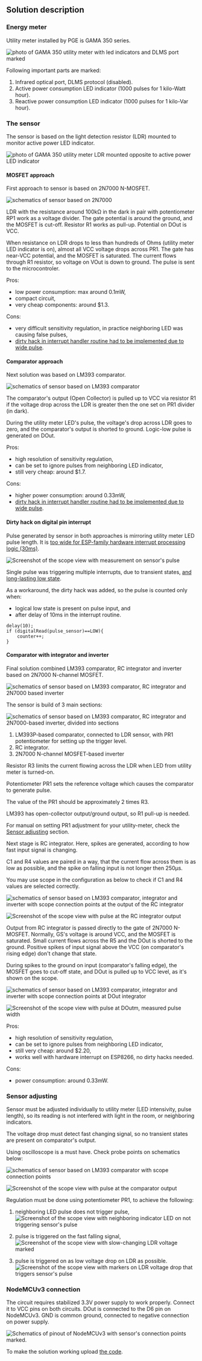 ## Solution description

### Energy meter

Utility meter installed by PGE is GAMA 350 series.

![photo of GAMA 350 utility meter with led indicators and DLMS port marked](https://raw.githubusercontent.com/malipek/esp8266_utility_meter_mon/master/assets/GAMA350_utility_meter.jpg)

Following important parts are marked:

1. Infrared optical port, DLMS protocol (disabled).
2. Active power consumption LED indicator (1000 pulses for 1 kilo-Watt hour).
3. Reactive power consumption LED indicator (1000 pulses for 1 kilo-Var hour).

### The sensor

The sensor is based on the light detection resistor (LDR) mounted to monitor active power LED indicator.

![photo of GAMA 350 utility meter LDR mounted opposite to active power LED indicator](https://raw.githubusercontent.com/malipek/esp8266_utility_meter_mon/master/assets/LDR_mounted.jpg)

#### MOSFET approach

First approach to sensor is based on 2N7000 N-MOSFET.

![schematics of sensor based on 2N7000](https://raw.githubusercontent.com/malipek/esp8266_utility_meter_mon/master/assets/2N7000_pulse_detector.png)

LDR with the resistance around 100kΩ in the dark in pair with potentiometer RP1 work as a voltage divider. The gate potential is around the ground, and the MOSFET is cut-off. Resistor R1 works as pull-up. Potential on DOut is VCC. 

When resistance on LDR drops to less than hundreds of Ohms (utility meter LED indicator is on), almost all VCC voltage drops across PR1. The gate has near-VCC potential, and the MOSFET is saturated. The current flows through R1 resistor, so voltage on VOut is down to ground. The pulse is sent to the microcontroler.

Pros:
+ low power consumption: max around 0.1mW,
+ compact circuit,
+ very cheap components: around $1.3.

Cons:
- very difficult sensitivity regulation, in practice neighboring LED was causing false pulses,
- [dirty hack in interrupt handler routine had to be implemented due to wide pulse](https://github.com/malipek/esp8266_utility_meter_mon/blob/master/SOLUTION.md#dirty-hack-on-digital-pin-interrupt).

#### Comparator approach

Next solution was based on LM393 comparator.

![schematics of sensor based on LM393 comparator](https://raw.githubusercontent.com/malipek/esp8266_utility_meter_mon/master/assets/LM393P_pulse_detector.png)

The comparator's output (Open Collector) is pulled up to VCC via resistor R1 if the voltage drop across the LDR is greater then the one set on PR1 divider (in dark).

During the utility meter LED's pulse, the voltage's drop across LDR goes to zero, and the comparator's output is shorted to ground. Logic-low pulse is generated on DOut.

Pros:

+ high resolution of sensitivity regulation,
+ can be set to ignore pulses from neighboring LED indicator,
+ still very cheap: around $1.7.

Cons:
- higher power consumption: around 0.33mW,
- [dirty hack in interrupt handler routine had to be implemented due to wide pulse](https://github.com/malipek/esp8266_utility_meter_mon/blob/master/SOLUTION.md#dirty-hack-on-digital-pin-interrupt).

#### Dirty hack on digital pin interrupt

Pulse generated by sensor in both approaches is mirroring utility meter LED pulse length. It is [too wide for ESP-family hardware interrupt processing logic (30ms)](https://github.com/espressif/arduino-esp32/issues/4172).

![Screenshot of the scope view with measurement on sensor's pulse](https://raw.githubusercontent.com/malipek/esp8266_utility_meter_mon/master/assets/LM393P_pulse_measurement.png)

Single pulse was triggering multiple interrupts, due to transient states, [and long-lasting low state](https://github.com/espressif/arduino-esp32/issues/4172).

As a workaround, the dirty hack was added, so the pulse is counted only when:
* logical low state is present on pulse input, and
* after delay of 10ms in the interrupt routine.

```
delay(10);
if (digitalRead(pulse_sensor)==LOW){
    counter++;
}
```

#### Comparator with integrator and inverter

Final solution combined LM393 comparator, RC integrator and inverter based on 2N7000 N-channel MOSFET.

![schematics of sensor based on LM393 comparator, RC integrator and 2N7000 based inverter](https://raw.githubusercontent.com/malipek/esp8266_utility_meter_mon/master/assets/LM393_integrator_inverter_detector.png)

The sensor is build of 3 main sections:

![schematics of sensor based on LM393 comparator, RC integrator and 2N7000-based inverter, divided into sections](https://raw.githubusercontent.com/malipek/esp8266_utility_meter_mon/master/assets/LM393_integrator_inverter_detector_sections.png)

1. LM393P-based comparator, connected to LDR sensor, with PR1 potentiometer for setting up the trigger level.
2. RC integrator.
3. 2N7000 N-channel MOSFET-based inverter
 
Resistor R3 limits the current flowing across the LDR when LED from utility meter is turned-on.

Potentiometer PR1 sets the reference voltage which causes the comparator to generate pulse.

The value of the PR1 should be approximately 2 times R3.

LM393 has open-collector output/ground output, so R1 pull-up is needed.

For manual on setting PR1 adjustment for your utility-meter, check the [Sensor adjusting](https://github.com/malipek/esp8266_utility_meter_mon/blob/master/SOLUTION.md#sensor-adjusting) section.

Next stage is RC integrator. Here, spikes are generated, according to how fast input signal is changing. 

C1 and R4 values are paired in a way, that the current flow across them is as low as possible, and the spike on falling input is not longer then 250µs.

You may use scope in the configuration as below to check if C1 and R4 values are selected correctly.

![schematics of sensor based on LM393 comparator, integrator and inverter with scope connection points at the output of the RC integrator](https://raw.githubusercontent.com/malipek/esp8266_utility_meter_mon/master/assets/LM393_integrator_scope.png)

![Screenshot of the scope view with pulse at the RC integrator output](https://raw.githubusercontent.com/malipek/esp8266_utility_meter_mon/master/assets/RC_integrator_output.png)

Output from RC integrator is passed directly to the gate of 2N7000 N-MOSFET. Normally, GS's voltage is around VCC, and the MOSFET is saturated. Small current flows across the R5 and the DOut is shorted to the ground. Positive spikes of input signal above the VCC (on comparator's rising edge) don't change that state.

During spikes to the ground on input (comparator's falling edge), the MOSFET goes to cut-off state, and DOut is pulled up to VCC level, as it's shown on the scope.

![schematics of sensor based on LM393 comparator, integrator and inverter with scope connection points at DOut integrator](https://raw.githubusercontent.com/malipek/esp8266_utility_meter_mon/master/assets/LM393_integrator_inverter_scope.png)

![Screenshot of the scope view with pulse at DOutm, measured pulse width](https://raw.githubusercontent.com/malipek/esp8266_utility_meter_mon/master/assets/inverter_output_pulse_length.png)

Pros:

+ high resolution of sensitivity regulation,
+ can be set to ignore pulses from neighboring LED indicator,
+ still very cheap: around $2.20,
+ works well with hardware interrupt on ESP8266, no dirty hacks needed. 

Cons:
- power consumption: around 0.33mW.


### Sensor adjusting

Sensor must be adjusted individually to utility meter (LED intensivity, pulse length), so its reading is not interfered with light in the room, or neighboring indicators.

The voltage drop must detect fast changing signal, so no transient states are present on comparator's output.

Using oscilloscope is a must have. Check probe points on schematics below:

![schematics of sensor based on LM393 comparator with scope connection points](https://raw.githubusercontent.com/malipek/esp8266_utility_meter_mon/master/assets/LM393_integrator_inverter_detector_scope_measurements.png)

![Screenshot of the scope view with pulse at the comparator output](https://raw.githubusercontent.com/malipek/esp8266_utility_meter_mon/master/assets/comparator_output_pulse.png)

Regulation must be done using potentiometer PR1, to achieve the following:

1. neighboring LED pulse does not trigger pulse,
![Screenshot of the scope view with neighboring indicator LED on not triggering sensor's pulse](https://raw.githubusercontent.com/malipek/esp8266_utility_meter_mon/master/assets/passive_power_pulse.png)

2. pulse is triggered on the fast falling signal,
![Screenshot of the scope view with slow-changing LDR voltage marked](https://raw.githubusercontent.com/malipek/esp8266_utility_meter_mon/master/assets/LDR_voltage_area_to_low.png)


3. pulse is triggered on as low voltage drop on LDR as possible.
![Screenshot of the scope view with markers on LDR voltage drop that triggers sensor's pulse](https://raw.githubusercontent.com/malipek/esp8266_utility_meter_mon/master/assets/LDR_voltage_treshold.png)

### NodeMCUv3 connection

The circuit requires stabilized 3.3V power supply to work properly. Connect it to VCC pins on both circuits. DOut is connected to the D6 pin on NodeMCUv3. GND is common ground, connected to negative connection on power supply.

![Schematics of pinout of NodeMCUv3 with sensor's connection points marked.](https://raw.githubusercontent.com/malipek/esp8266_utility_meter_mon/master/assets/NodeMCUv3_connection.png)

To make the solution working upload [the code](https://github.com/malipek/esp8266_utility_meter_mon/blob/master/esp8266_utility_meter_mon.ino).